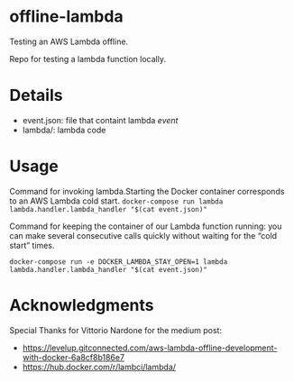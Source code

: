 # offline-lambda
Testing an AWS Lambda offline.

Repo for testing a lambda function locally.

# Details
- event.json: file that containt lambda *event*
- lambda/: lambda code

# Usage
Command for invoking lambda.Starting the Docker container corresponds to an AWS Lambda cold start.
```docker-compose run lambda lambda.handler.lambda_handler "$(cat event.json)"```

Command for keeping the container of our Lambda function running: you can make several consecutive calls quickly without waiting for the “cold start” times.
```
docker-compose run -e DOCKER_LAMBDA_STAY_OPEN=1 lambda lambda.handler.lambda_handler "$(cat event.json)"
```

# Acknowledgments
Special Thanks for Vittorio Nardone for the medium post:
- https://levelup.gitconnected.com/aws-lambda-offline-development-with-docker-6a8cf8b186e7
- https://hub.docker.com/r/lambci/lambda/
